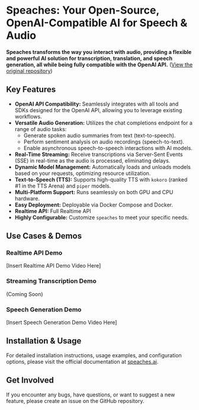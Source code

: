 # Speaches: Your Open-Source, OpenAI-Compatible AI for Speech & Audio

**Speaches transforms the way you interact with audio, providing a flexible and powerful AI solution for transcription, translation, and speech generation, all while being fully compatible with the OpenAI API.**  ([View the original repository](https://github.com/speaches-ai/speaches))

## Key Features

*   **OpenAI API Compatibility:** Seamlessly integrates with all tools and SDKs designed for the OpenAI API, allowing you to leverage existing workflows.
*   **Versatile Audio Generation:** Utilizes the chat completions endpoint for a range of audio tasks:
    *   Generate spoken audio summaries from text (text-to-speech).
    *   Perform sentiment analysis on audio recordings (speech-to-text).
    *   Enable asynchronous speech-to-speech interactions with AI models.
*   **Real-Time Streaming:** Receive transcriptions via Server-Sent Events (SSE) in real-time as the audio is processed, eliminating delays.
*   **Dynamic Model Management:** Automatically loads and unloads models based on your requests, optimizing resource utilization.
*   **Text-to-Speech (TTS):** Supports high-quality TTS with `kokoro` (ranked #1 in the TTS Arena) and `piper` models.
*   **Multi-Platform Support:** Runs seamlessly on both GPU and CPU hardware.
*   **Easy Deployment:** Deployable via Docker Compose and Docker.
*   **Realtime API:** Full Realtime API
*   **Highly Configurable:** Customize `speaches` to meet your specific needs.

## Use Cases & Demos

### Realtime API Demo

[Insert Realtime API Demo Video Here]

### Streaming Transcription Demo

(Coming Soon)

### Speech Generation Demo

[Insert Speech Generation Demo Video Here]

## Installation & Usage

For detailed installation instructions, usage examples, and configuration options, please visit the official documentation at [speaches.ai](https://speaches.ai/).

## Get Involved

If you encounter any bugs, have questions, or want to suggest a new feature, please create an issue on the GitHub repository.